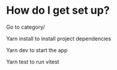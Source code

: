 # How do I get set up?
Go to category/

Yarn install to install project dependencies

Yarn dev to start the app

Yarn test to run vitest
